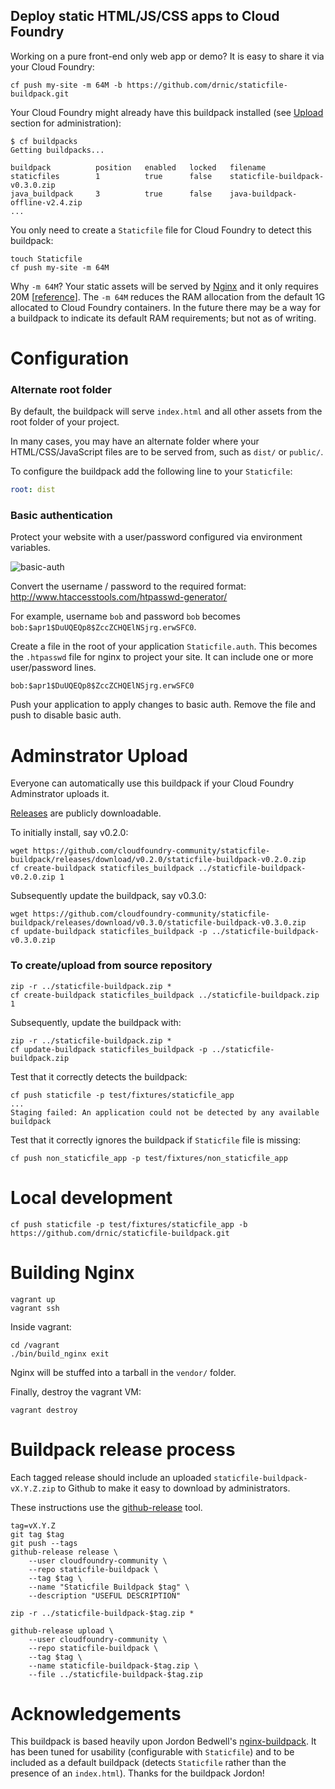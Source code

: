 Deploy static HTML/JS/CSS apps to Cloud Foundry
-----------------------------------------------

Working on a pure front-end only web app or demo? It is easy to share it via your Cloud Foundry:

```
cf push my-site -m 64M -b https://github.com/drnic/staticfile-buildpack.git
```

Your Cloud Foundry might already have this buildpack installed (see [Upload](#administrator-upload) section for administration):

```
$ cf buildpacks
Getting buildpacks...

buildpack          position   enabled   locked   filename
staticfiles        1          true      false    staticfile-buildpack-v0.3.0.zip
java_buildpack     3          true      false    java-buildpack-offline-v2.4.zip
...
```

You only need to create a `Staticfile` file for Cloud Foundry to detect this buildpack:

```
touch Staticfile
cf push my-site -m 64M
```

Why `-m 64M`? Your static assets will be served by [Nginx](http://nginx.com/) and it only requires 20M [[reference](http://wiki.nginx.org/WhyUseIt)]. The `-m 64M` reduces the RAM allocation from the default 1G allocated to Cloud Foundry containers. In the future there may be a way for a buildpack to indicate its default RAM requirements; but not as of writing.

Configuration
=============

### Alternate root folder

By default, the buildpack will serve `index.html` and all other assets from the root folder of your project.

In many cases, you may have an alternate folder where your HTML/CSS/JavaScript files are to be served from, such as `dist/` or `public/`.

To configure the buildpack add the following line to your `Staticfile`:

```yaml
root: dist
```

### Basic authentication

Protect your website with a user/password configured via environment variables.

![basic-auth](http://cl.ly/image/13402a2d0R1i/basicauth.png)

Convert the username / password to the required format: http://www.htaccesstools.com/htpasswd-generator/

For example, username `bob` and password `bob` becomes `bob:$apr1$DuUQEQp8$ZccZCHQElNSjrg.erwSFC0`.

Create a file in the root of your application `Staticfile.auth`. This becomes the `.htpasswd` file for nginx to project your site. It can include one or more user/password lines.

```
bob:$apr1$DuUQEQp8$ZccZCHQElNSjrg.erwSFC0
```

Push your application to apply changes to basic auth. Remove the file and push to disable basic auth.

Adminstrator Upload
===================

Everyone can automatically use this buildpack if your Cloud Foundry Adminstrator uploads it.

[Releases](https://github.com/cloudfoundry-community/staticfile-buildpack/releases) are publicly downloadable.

To initially install, say v0.2.0:

```
wget https://github.com/cloudfoundry-community/staticfile-buildpack/releases/download/v0.2.0/staticfile-buildpack-v0.2.0.zip
cf create-buildpack staticfiles_buildpack ../staticfile-buildpack-v0.2.0.zip 1
```

Subsequently update the buildpack, say v0.3.0:

```
wget https://github.com/cloudfoundry-community/staticfile-buildpack/releases/download/v0.3.0/staticfile-buildpack-v0.3.0.zip
cf update-buildpack staticfiles_buildpack -p ../staticfile-buildpack-v0.3.0.zip
```

### To create/upload from source repository

```
zip -r ../staticfile-buildpack.zip *
cf create-buildpack staticfiles_buildpack ../staticfile-buildpack.zip 1
```

Subsequently, update the buildpack with:

```
zip -r ../staticfile-buildpack.zip *
cf update-buildpack staticfiles_buildpack -p ../staticfile-buildpack.zip
```

Test that it correctly detects the buildpack:

```
cf push staticfile -p test/fixtures/staticfile_app
...
Staging failed: An application could not be detected by any available buildpack
```

Test that it correctly ignores the buildpack if `Staticfile` file is missing:

```
cf push non_staticfile_app -p test/fixtures/non_staticfile_app
```

Local development
=================

```
cf push staticfile -p test/fixtures/staticfile_app -b https://github.com/drnic/staticfile-buildpack.git
```

Building Nginx
==============

```
vagrant up
vagrant ssh
```

Inside vagrant:

```
cd /vagrant
./bin/build_nginx exit
```

Nginx will be stuffed into a tarball in the `vendor/` folder.

Finally, destroy the vagrant VM:

```
vagrant destroy
```

Buildpack release process
=========================

Each tagged release should include an uploaded `staticfile-buildpack-vX.Y.Z.zip` to Github to make it easy to download by administrators.

These instructions use the [github-release](https://github.com/aktau/github-release) tool.

```
tag=vX.Y.Z
git tag $tag
git push --tags
github-release release \
    --user cloudfoundry-community \
    --repo staticfile-buildpack \
    --tag $tag \
    --name "Staticfile Buildpack $tag" \
    --description "USEFUL DESCRIPTION"

zip -r ../staticfile-buildpack-$tag.zip *

github-release upload \
    --user cloudfoundry-community \
    --repo staticfile-buildpack \
    --tag $tag \
    --name staticfile-buildpack-$tag.zip \
    --file ../staticfile-buildpack-$tag.zip
```

Acknowledgements
================

This buildpack is based heavily upon Jordon Bedwell's [nginx-buildpack](https://github.com/cloudfoundry-community/nginx-buildpack). It has been tuned for usability (configurable with `Staticfile`) and to be included as a default buildpack (detects `Staticfile` rather than the presence of an `index.html`). Thanks for the buildpack Jordon!
